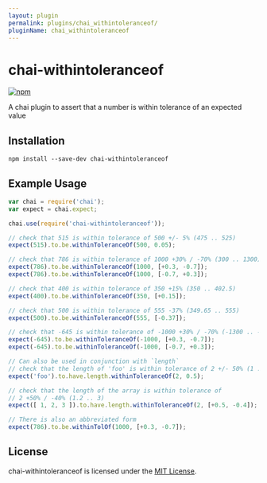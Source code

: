 ```yaml
---
layout: plugin
permalink: plugins/chai_withintoleranceof/
pluginName: chai_withintoleranceof
---
```



chai-withintoleranceof
==============================================================================

[![npm](https://img.shields.io/npm/v/chai-withintoleranceof.svg)](https://github.com/RmiTtro/chai-withintoleranceof)

A chai plugin to assert that a number is within tolerance of an expected value


Installation
------------------------------------------------------------------------------

```
npm install --save-dev chai-withintoleranceof
```

Example Usage
------------------------------------------------------------------------------

```js
var chai = require('chai');
var expect = chai.expect;

chai.use(require('chai-withintoleranceof'));

// check that 515 is within tolerance of 500 +/- 5% (475 .. 525)
expect(515).to.be.withinToleranceOf(500, 0.05);

// check that 786 is within tolerance of 1000 +30% / -70% (300 .. 1300)
expect(786).to.be.withinToleranceOf(1000, [+0.3, -0.7]);
expect(786).to.be.withinToleranceOf(1000, [-0.7, +0.3]);

// check that 400 is within tolerance of 350 +15% (350 .. 402.5)
expect(400).to.be.withinToleranceOf(350, [+0.15]);

// check that 500 is within tolerance of 555 -37% (349.65 .. 555)
expect(500).to.be.withinToleranceOf(555, [-0.37]);

// check that -645 is within tolerance of -1000 +30% / -70% (-1300 .. -300)
expect(-645).to.be.withinToleranceOf(-1000, [+0.3, -0.7]);
expect(-645).to.be.withinToleranceOf(-1000, [-0.7, +0.3]);

// Can also be used in conjunction with `length`
// check that the length of 'foo' is within tolerance of 2 +/- 50% (1 .. 3)
expect('foo').to.have.length.withinToleranceOf(2, 0.5);

// check that the length of the array is within tolerance of
// 2 +50% / -40% (1.2 .. 3)
expect([ 1, 2, 3 ]).to.have.length.withinToleranceOf(2, [+0.5, -0.4]);

// There is also an abbreviated form
expect(786).to.be.withinTolOf(1000, [+0.3, -0.7]);
```


License
------------------------------------------------------------------------------
chai-withintoleranceof is licensed under the [MIT License](LICENSE).
